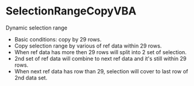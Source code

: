 # SelectionRangeCopyVBA

Dynamic selection range
- Basic conditions: copy by 29 rows.
- Copy selection range by various of ref data within 29 rows.
- When ref data has more then 29 rows will split into 2 set of selection.
- 2nd set of ref data will combine to next ref data and it's still within 29 rows.
- When next ref data has row than 29, selection will cover to last row of 2nd data set.
